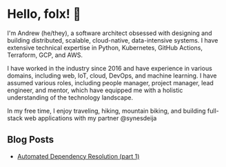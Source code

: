 # Hello, folx! :wave:

I'm Andrew (he/they), a software architect obsessed with designing and building distributed, scalable, cloud-native, data-intensive systems. I have extensive technical expertise in Python, Kubernetes, GitHub Actions, Terraform, GCP, and AWS.

I have worked in the industry since 2016 and have experience in various domains, including web, IoT, cloud, DevOps, and machine learning. I have assumed various roles, including people manager, project manager, lead engineer, and mentor, which have equipped me with a holistic understanding of the technology landscape.

In my free time, I enjoy traveling, hiking, mountain biking, and building full-stack web applications with my partner @synesdeija

## Blog Posts

- [Automated Dependency Resolution (part 1)](https://github.com/aloutfi/blog/blob/main/posts/2023-10-15.md)
